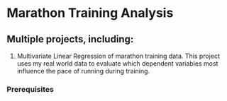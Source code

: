 # Marathon  Training Analysis

## Multiple projects, including:
1. Multivariate Linear Regression of marathon training data. This project uses my real world data to evaluate which dependent variables most influence the pace of running during training. 

### Prerequisites

